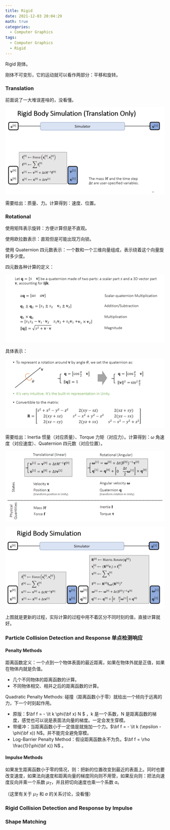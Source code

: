 ```yaml
---
title: Rigid
date: 2021-12-03 20:04:29
math: true 
categories: 
  - Computer Graphics 
tags: 
  - Computer Graphics 
  - Rigid 
---
```


Rigid 刚体。

刚体不可变形，它的运动就可以看作两部分：平移和旋转。

### Translation

前面说了一大堆误差啥的，没看懂。

![image-20211203201246947](image-20211203201246947.png)

需要给出：质量、力。计算得到：速度、位置。

### Rotational

使用矩阵表示旋转：方便计算但是不直观。

使用欧拉数表示：直观但是可能出现万向锁。

使用 Quaternion 四元数表示：一个数和一个三维向量组成，表示绕着这个向量旋转多少度。

四元数各种计算的定义：

![image-20211203201836454](image-20211203201836454.png)

具体表示：

![image-20211203201945604](image-20211203201945604.png)

需要给出：Inertia 惯量（对应质量）、Torque 力矩（对应力）。计算得到：$\omega$ 角速度（对应速度）、Quaternion 四元数（对应位置）。

![image-20211203202800147](image-20211203202800147.png)

![image-20211203202812343](image-20211203202812343.png)

上图就是更新的过程，实际计算的过程中用不着区分不同时刻的值，直接计算就好。

### Particle Collision Detection and Response 单点检测响应

#### Penalty Methods 

距离函数定义：一个点到一个物体表面的最近距离，如果在物体外就是正值，如果在物体内就是负值。

* 几个不同物体的距离函数的计算。
* 不同物体相交、相并之后的距离函数的计算。

Quadratic Penalty Methods: 碰撞（距离函数小于零）就给出一个倾向于远离的力，下一个时刻起作用。

* 原版：$\bf f = - \it k \phi(\bf x) N $​ ，k 是一个系数，N 是距离函数的梯度，感觉也可以说是表面法向量的梯度。一定会发生穿模。
* 带缓冲：当距离函数小于一定值是就施加一个力。$\bf f = - \it k (\epsilon - \phi(\bf x)) N$​ 。并不能完全避免穿模。
* Log-Barrier Penalty Method：假设距离函数永不为负。$\bf f = \rho \frac{1}{\phi(\bf x)} N$ 。

#### Impulse Methods

如果发生距离函数小于零的情况，则：把新的位置改变到最近的表面上。同时也要改变速度，如果法向速度和距离向量的梯度同向则不用管，如果反向则：把法向速度反向并乘一个系数 $\mu_T$，并且把切向速度也乘一个系数 $a$。

（这里有关于 $\mu_T$ 和 $a$ 的关系讨论，没看懂）

### Rigid Collision Detection and Response by Impulse 





### Shape Matching 





